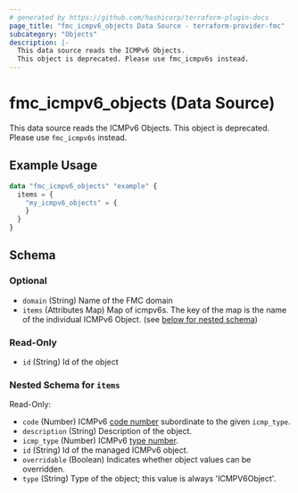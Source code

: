 ```yaml
---
# generated by https://github.com/hashicorp/terraform-plugin-docs
page_title: "fmc_icmpv6_objects Data Source - terraform-provider-fmc"
subcategory: "Objects"
description: |-
  This data source reads the ICMPv6 Objects.
  This object is deprecated. Please use fmc_icmpv6s instead.
---
```


# fmc_icmpv6_objects (Data Source)

This data source reads the ICMPv6 Objects.
This object is deprecated. Please use `fmc_icmpv6s` instead.

## Example Usage

```terraform
data "fmc_icmpv6_objects" "example" {
  items = {
    "my_icmpv6_objects" = {
    }
  }
}
```

<!-- schema generated by tfplugindocs -->
## Schema

### Optional

- `domain` (String) Name of the FMC domain
- `items` (Attributes Map) Map of icmpv6s. The key of the map is the name of the individual ICMPv6 Object. (see [below for nested schema](#nestedatt--items))

### Read-Only

- `id` (String) Id of the object

<a id="nestedatt--items"></a>
### Nested Schema for `items`

Read-Only:

- `code` (Number) ICMPv6 [code number](https://www.iana.org/assignments/icmpv6-parameters/icmpv6-parameters.xhtml) subordinate to the given `icmp_type`.
- `description` (String) Description of the object.
- `icmp_type` (Number) ICMPv6 [type number](https://www.iana.org/assignments/icmpv6-parameters/icmpv6-parameters.xhtml).
- `id` (String) Id of the managed ICMPv6 object.
- `overridable` (Boolean) Indicates whether object values can be overridden.
- `type` (String) Type of the object; this value is always 'ICMPV6Object'.
